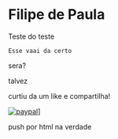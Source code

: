 # Filipe de Paula

Teste do teste

	Esse vaai da certo
sera?

talvez



curtiu da um like e compartilha!

[![paypal](https://www.paypalobjects.com/en_US/i/btn/btn_donateCC_LG.gif)](https://www.paypal.com/cgi-bin/webscr?cmd=_s-xclick&hosted_button_id=UTMFZUHX6EUGE)]

push por html na verdade
